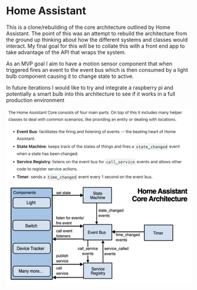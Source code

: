 # Home Assistant

This is a clone/rebuilding of the core architecture outlined by Home Assistant. The point of this was an attempt to rebuild the architecture from the ground up thinking about how the different systems and classes would interact. My final goal for this will be to collate this with a front end app to take advantage of the API that wraps the system.

As an MVP goal I aim to have a motion sensor component that when triggered fires an event to the event bus which is then consumed by a light bulb component causing it to change state to active.

In future iterations I would like to try and integrate a raspberry pi and potentially a smart bulb into this architecture to see if it works in a full production environment

<img src='./ha-architecture.png'>
